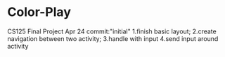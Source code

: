 # Color-Play
CS125 Final Project
Apr 24
commit:"initial"
1.finish basic layout;
2.create navigation between two activity;
3.handle with input
4.send input around activity

